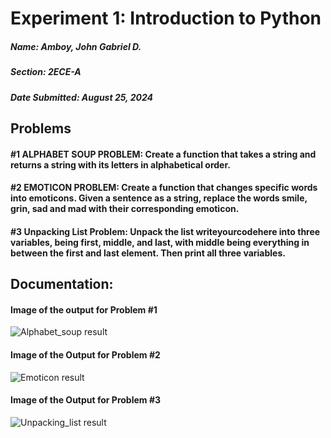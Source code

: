 # Experiment 1: Introduction to Python
##### Name: Amboy, John Gabriel D.
##### Section: 2ECE-A
##### Date Submitted: August 25, 2024

## Problems

#### **#1 ALPHABET SOUP PROBLEM:** Create a function that takes a string and returns a string with its letters in alphabetical order.

#### **#2 EMOTICON PROBLEM:** Create a function that changes specific words into emoticons. Given a sentence as a string, replace the words smile, grin, sad and mad with their corresponding emoticon.

#### **#3 Unpacking List Problem:** Unpack the list writeyourcodehere into three variables, being first, middle, and last, with middle being everything in between the first and last element. Then print all three variables.

## Documentation:

#### Image of the output for Problem #1
![Alphabet_soup result](https://github.com/user-attachments/assets/00a6bfad-2912-40bc-b234-fc27eaaabba9)


#### Image of the Output for Problem #2
![Emoticon result](https://github.com/user-attachments/assets/f05e25a6-2d74-4412-a76d-47551830104f)


#### Image of the Output for Problem #3
![Unpacking_list result](https://github.com/user-attachments/assets/c941dba7-052c-4942-b966-0594bc6b5b70)

